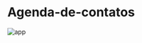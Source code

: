 # Agenda-de-contatos
![app](https://user-images.githubusercontent.com/66047131/134785368-004e9e27-a51b-4866-a555-c5268d6b8277.jpg)
